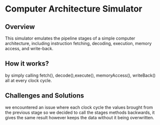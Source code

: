 # Computer Architecture Simulator

## Overview
This simulator emulates the pipeline stages of a simple computer architecture, including instruction fetching, decoding, execution, memory access, and write-back.

## How it works?
by simply calling fetch(), decode(),execute(), memoryAccess(), writeBack() all at every clock cycle.

## Challenges and Solutions
we encountered an issue where each clock cycle the values brought from the previous stage so we decided to call the stages methods backwards, it gives the same result however keeps the data without it being overwritten.
